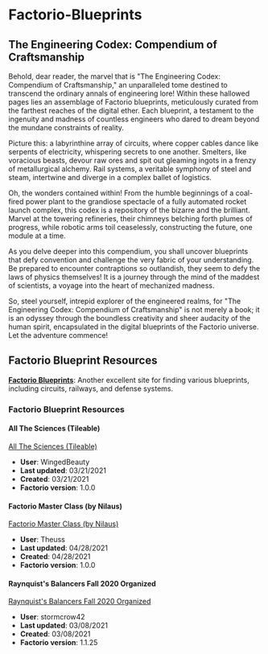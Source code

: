 # Factorio-Blueprints

## The Engineering Codex: Compendium of Craftsmanship

Behold, dear reader, the marvel that is "The Engineering Codex: Compendium of Craftsmanship," an unparalleled tome destined to transcend the ordinary annals of engineering lore! Within these hallowed pages lies an assemblage of Factorio blueprints, meticulously curated from the farthest reaches of the digital ether. Each blueprint, a testament to the ingenuity and madness of countless engineers who dared to dream beyond the mundane constraints of reality.

Picture this: a labyrinthine array of circuits, where copper cables dance like serpents of electricity, whispering secrets to one another. Smelters, like voracious beasts, devour raw ores and spit out gleaming ingots in a frenzy of metallurgical alchemy. Rail systems, a veritable symphony of steel and steam, intertwine and diverge in a complex ballet of logistics.

Oh, the wonders contained within! From the humble beginnings of a coal-fired power plant to the grandiose spectacle of a fully automated rocket launch complex, this codex is a repository of the bizarre and the brilliant. Marvel at the towering refineries, their chimneys belching forth plumes of progress, while robotic arms toil ceaselessly, constructing the future, one module at a time.

As you delve deeper into this compendium, you shall uncover blueprints that defy convention and challenge the very fabric of your understanding. Be prepared to encounter contraptions so outlandish, they seem to defy the laws of physics themselves! It is a journey through the mind of the maddest of scientists, a voyage into the heart of mechanized madness.

So, steel yourself, intrepid explorer of the engineered realms, for "The Engineering Codex: Compendium of Craftsmanship" is not merely a book; it is an odyssey through the boundless creativity and sheer audacity of the human spirit, encapsulated in the digital blueprints of the Factorio universe. Let the adventure commence!

## Factorio Blueprint Resources

**[Factorio Blueprints](https://factorioblueprints.tech/)**: Another excellent site for finding various blueprints, including circuits, railways, and defense systems.

### Factorio Blueprint Resources

#### All The Sciences (Tileable)
[All The Sciences (Tileable)](https://factorioblueprints.tech/blueprint/20a3e199-ca4e-478e-9419-bd9a94bcb2f3)
- **User**: WingedBeauty
- **Last updated**: 03/21/2021
- **Created**: 03/21/2021
- **Factorio version**: 1.0.0

#### Factorio Master Class (by Nilaus)
[Factorio Master Class (by Nilaus)](https://factorioblueprints.tech/blueprint/cc17531e-1e60-4ac0-a899-77de574dbcea)
- **User**: Theuss
- **Last updated**: 04/28/2021
- **Created**: 04/28/2021
- **Factorio version**: 1.0.0

#### Raynquist's Balancers Fall 2020 Organized
[Raynquist's Balancers Fall 2020 Organized](https://factorioblueprints.tech/blueprint/05e5ec28-5608-4c5f-895a-5980d80efdba)
- **User**: stormcrow42
- **Last updated**: 03/08/2021
- **Created**: 03/08/2021
- **Factorio version**: 1.1.25
